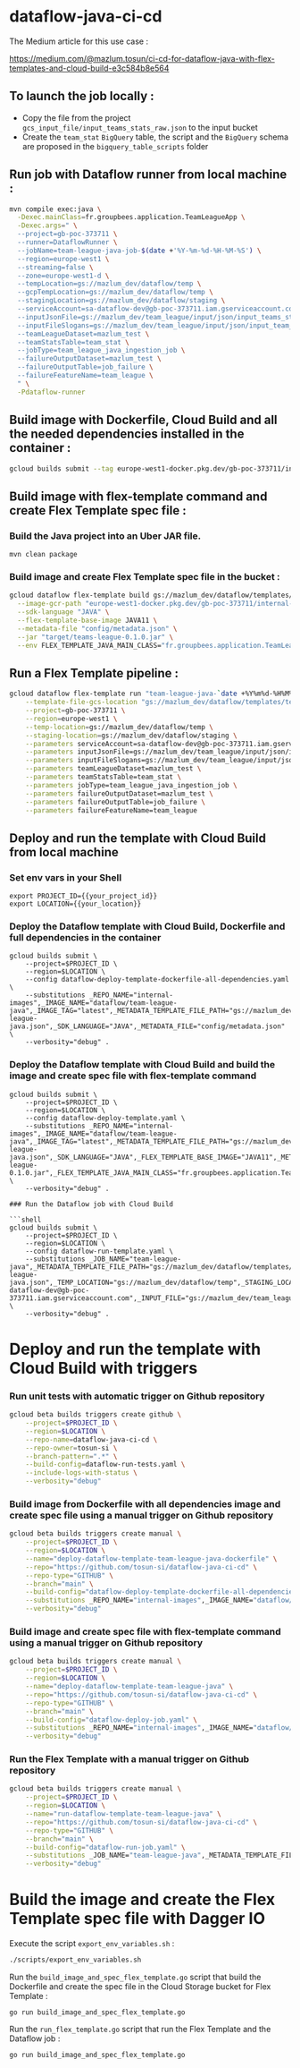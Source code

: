 # dataflow-java-ci-cd

The Medium article for this use case :

https://medium.com/@mazlum.tosun/ci-cd-for-dataflow-java-with-flex-templates-and-cloud-build-e3c584b8e564

## To launch the job locally :

- Copy the file from the project `gcs_input_file/input_teams_stats_raw.json` to the input bucket
- Create the `team_stat` `BigQuery` table, the script and the `BigQuery` schema are proposed in the `bigquery_table_scripts` folder

## Run job with Dataflow runner from local machine :

```bash
mvn compile exec:java \
  -Dexec.mainClass=fr.groupbees.application.TeamLeagueApp \
  -Dexec.args=" \
  --project=gb-poc-373711 \
  --runner=DataflowRunner \
  --jobName=team-league-java-job-$(date +'%Y-%m-%d-%H-%M-%S') \
  --region=europe-west1 \
  --streaming=false \
  --zone=europe-west1-d \
  --tempLocation=gs://mazlum_dev/dataflow/temp \
  --gcpTempLocation=gs://mazlum_dev/dataflow/temp \
  --stagingLocation=gs://mazlum_dev/dataflow/staging \
  --serviceAccount=sa-dataflow-dev@gb-poc-373711.iam.gserviceaccount.com \
  --inputJsonFile=gs://mazlum_dev/team_league/input/json/input_teams_stats_raw.json \
  --inputFileSlogans=gs://mazlum_dev/team_league/input/json/input_team_slogans.json \
  --teamLeagueDataset=mazlum_test \
  --teamStatsTable=team_stat \
  --jobType=team_league_java_ingestion_job \
  --failureOutputDataset=mazlum_test \
  --failureOutputTable=job_failure \
  --failureFeatureName=team_league \
  " \
  -Pdataflow-runner
```

## Build image with Dockerfile, Cloud Build and all the needed dependencies installed in the container :

```bash
gcloud builds submit --tag europe-west1-docker.pkg.dev/gb-poc-373711/internal-images/dataflow/team-league-java:latest .
```

## Build image with flex-template command and create Flex Template spec file :

### Build the Java project into an Uber JAR file.

````shell
mvn clean package
````

### Build image and create Flex Template spec file in the bucket :

```bash
gcloud dataflow flex-template build gs://mazlum_dev/dataflow/templates/team_league/java/team-league-java.json \
  --image-gcr-path "europe-west1-docker.pkg.dev/gb-poc-373711/internal-images/dataflow/team-league-java:latest" \
  --sdk-language "JAVA" \
  --flex-template-base-image JAVA11 \
  --metadata-file "config/metadata.json" \
  --jar "target/teams-league-0.1.0.jar" \
  --env FLEX_TEMPLATE_JAVA_MAIN_CLASS="fr.groupbees.application.TeamLeagueApp"
```

## Run a Flex Template pipeline :

```bash
gcloud dataflow flex-template run "team-league-java-`date +%Y%m%d-%H%M%S`" \
    --template-file-gcs-location "gs://mazlum_dev/dataflow/templates/team_league/java/team-league-java.json" \
    --project=gb-poc-373711 \
    --region=europe-west1 \
    --temp-location=gs://mazlum_dev/dataflow/temp \
    --staging-location=gs://mazlum_dev/dataflow/staging \
    --parameters serviceAccount=sa-dataflow-dev@gb-poc-373711.iam.gserviceaccount.com \
    --parameters inputJsonFile=gs://mazlum_dev/team_league/input/json/input_teams_stats_raw.json \
    --parameters inputFileSlogans=gs://mazlum_dev/team_league/input/json/input_team_slogans.json \
    --parameters teamLeagueDataset=mazlum_test \
    --parameters teamStatsTable=team_stat \
    --parameters jobType=team_league_java_ingestion_job \
    --parameters failureOutputDataset=mazlum_test \
    --parameters failureOutputTable=job_failure \
    --parameters failureFeatureName=team_league
```

## Deploy and run the template with Cloud Build from local machine

### Set env vars in your Shell

```shell
export PROJECT_ID={{your_project_id}}
export LOCATION={{your_location}}
```

### Deploy the Dataflow template with Cloud Build, Dockerfile and full dependencies in the container

```shell
gcloud builds submit \
    --project=$PROJECT_ID \
    --region=$LOCATION \
    --config dataflow-deploy-template-dockerfile-all-dependencies.yaml \
    --substitutions _REPO_NAME="internal-images",_IMAGE_NAME="dataflow/team-league-java",_IMAGE_TAG="latest",_METADATA_TEMPLATE_FILE_PATH="gs://mazlum_dev/dataflow/templates/team_league/java/team-league-java.json",_SDK_LANGUAGE="JAVA",_METADATA_FILE="config/metadata.json" \
    --verbosity="debug" .
```

### Deploy the Dataflow template with Cloud Build and build the image and create spec file with flex-template command 

```shell
gcloud builds submit \
    --project=$PROJECT_ID \
    --region=$LOCATION \
    --config dataflow-deploy-template.yaml \
    --substitutions _REPO_NAME="internal-images",_IMAGE_NAME="dataflow/team-league-java",_IMAGE_TAG="latest",_METADATA_TEMPLATE_FILE_PATH="gs://mazlum_dev/dataflow/templates/team_league/java/team-league-java.json",_SDK_LANGUAGE="JAVA",_FLEX_TEMPLATE_BASE_IMAGE="JAVA11",_METADATA_FILE="config/metadata.json",_JAR="target/teams-league-0.1.0.jar",_FLEX_TEMPLATE_JAVA_MAIN_CLASS="fr.groupbees.application.TeamLeagueApp" \
    --verbosity="debug" .

### Run the Dataflow job with Cloud Build

```shell
gcloud builds submit \
    --project=$PROJECT_ID \
    --region=$LOCATION \
    --config dataflow-run-template.yaml \
    --substitutions _JOB_NAME="team-league-java",_METADATA_TEMPLATE_FILE_PATH="gs://mazlum_dev/dataflow/templates/team_league/java/team-league-java.json",_TEMP_LOCATION="gs://mazlum_dev/dataflow/temp",_STAGING_LOCATION="gs://mazlum_dev/dataflow/staging",_SA_EMAIL="sa-dataflow-dev@gb-poc-373711.iam.gserviceaccount.com",_INPUT_FILE="gs://mazlum_dev/team_league/input/json/input_teams_stats_raw.json",_SIDE_INPUT_FILE="gs://mazlum_dev/team_league/input/json/input_team_slogans.json",_TEAM_LEAGUE_DATASET="mazlum_test",_TEAM_STATS_TABLE="team_stat",_JOB_TYPE="team_league_java_ingestion_job",_FAILURE_OUTPUT_DATASET="mazlum_test",_FAILURE_OUTPUT_TABLE="job_failure",_FAILURE_FEATURE_NAME="team_league" \
    --verbosity="debug" .
```

# Deploy and run the template with Cloud Build with triggers

### Run unit tests with automatic trigger on Github repository

```bash
gcloud beta builds triggers create github \
    --project=$PROJECT_ID \
    --region=$LOCATION \
    --repo-name=dataflow-java-ci-cd \
    --repo-owner=tosun-si \
    --branch-pattern=".*" \
    --build-config=dataflow-run-tests.yaml \
    --include-logs-with-status \
    --verbosity="debug"
```

### Build image from Dockerfile with all dependencies image and create spec file using a manual trigger on Github repository

```bash
gcloud beta builds triggers create manual \
    --project=$PROJECT_ID \
    --region=$LOCATION \
    --name="deploy-dataflow-template-team-league-java-dockerfile" \
    --repo="https://github.com/tosun-si/dataflow-java-ci-cd" \
    --repo-type="GITHUB" \
    --branch="main" \
    --build-config="dataflow-deploy-template-dockerfile-all-dependencies.yaml" \
    --substitutions _REPO_NAME="internal-images",_IMAGE_NAME="dataflow/team-league-java",_IMAGE_TAG="latest",_METADATA_TEMPLATE_FILE_PATH="gs://mazlum_dev/dataflow/templates/team_league/java/team-league-java.json",_SDK_LANGUAGE="JAVA",_METADATA_FILE="config/metadata.json" \
    --verbosity="debug"
```

### Build image and create spec file with flex-template command using a manual trigger on Github repository

```bash
gcloud beta builds triggers create manual \
    --project=$PROJECT_ID \
    --region=$LOCATION \
    --name="deploy-dataflow-template-team-league-java" \
    --repo="https://github.com/tosun-si/dataflow-java-ci-cd" \
    --repo-type="GITHUB" \
    --branch="main" \
    --build-config="dataflow-deploy-job.yaml" \
    --substitutions _REPO_NAME="internal-images",_IMAGE_NAME="dataflow/team-league-java",_IMAGE_TAG="latest",_METADATA_TEMPLATE_FILE_PATH="gs://mazlum_dev/dataflow/templates/team_league/java/team-league-java.json",_SDK_LANGUAGE="JAVA",_FLEX_TEMPLATE_BASE_IMAGE="JAVA11",_METADATA_FILE="config/metadata.json",_JAR="target/teams-league-0.1.0.jar",_FLEX_TEMPLATE_JAVA_MAIN_CLASS="fr.groupbees.application.TeamLeagueApp" \
    --verbosity="debug"
```

### Run the Flex Template with a manual trigger on Github repository

```bash
gcloud beta builds triggers create manual \
    --project=$PROJECT_ID \
    --region=$LOCATION \
    --name="run-dataflow-template-team-league-java" \
    --repo="https://github.com/tosun-si/dataflow-java-ci-cd" \
    --repo-type="GITHUB" \
    --branch="main" \
    --build-config="dataflow-run-job.yaml" \
    --substitutions _JOB_NAME="team-league-java",_METADATA_TEMPLATE_FILE_PATH="gs://mazlum_dev/dataflow/templates/team_league/java/team-league-java.json",_TEMP_LOCATION="gs://mazlum_dev/dataflow/temp",_STAGING_LOCATION="gs://mazlum_dev/dataflow/staging",_SA_EMAIL="sa-dataflow-dev@gb-poc-373711.iam.gserviceaccount.com",_INPUT_FILE="gs://mazlum_dev/team_league/input/json/input_teams_stats_raw.json",_SIDE_INPUT_FILE="gs://mazlum_dev/team_league/input/json/input_team_slogans.json",_TEAM_LEAGUE_DATASET="mazlum_test",_TEAM_STATS_TABLE="team_stat",_JOB_TYPE="team_league_java_ingestion_job",_FAILURE_OUTPUT_DATASET="mazlum_test",_FAILURE_OUTPUT_TABLE="job_failure",_FAILURE_FEATURE_NAME="team_league" \
    --verbosity="debug"
```

# Build the image and create the Flex Template spec file with Dagger IO

Execute the script `export_env_variables.sh` :

```bash
./scripts/export_env_variables.sh
```

Run the `build_image_and_spec_flex_template.go` script that build the Dockerfile and create the spec file in
the Cloud Storage bucket for Flex Template :

```
go run build_image_and_spec_flex_template.go
```

Run the `run_flex_template.go` script that run the Flex Template and the Dataflow job :

```
go run build_image_and_spec_flex_template.go
```
